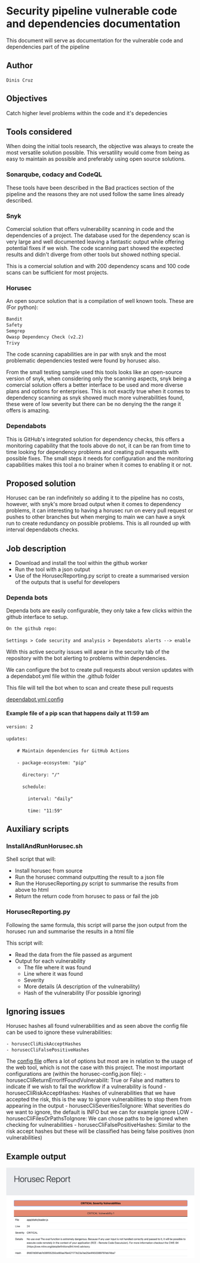 # Security pipeline vulnerable code and dependencies documentation
This document will serve as documentation for the vulnerable code and dependencies part of the pipeline

## Author
	Dinis Cruz

## Objectives
Catch higher level problems within the code and it's depedencies

## Tools considered
When doing the initial tools research, the objective was always to create the most versatile solution possible. This versatility would come from being as easy to maintain as possible and preferably using open source solutions.

### Sonarqube, codacy and CodeQL
These tools have been described in the Bad practices section of the pipeline and the reasons they are not used follow the same lines already described.

### Snyk
Comercial solution that offers vulnerability scanning in code and the dependencies of a project. The database used for the dependency scan is very large and well documented leaving a fantastic output while offering potential fixes if we wish. The code scanning part showed the expected results and didn't diverge from other tools but showed nothing special.

This is a comercial solution and with 200 dependency scans and 100 code scans can be sufficient for most projects.

### Horusec
An open source solution that is a compilation of well known tools. These are (For python):

	Bandit 
	Safety 
	Semgrep
	Owasp Dependency Check (v2.2)
	Trivy

The code scanning capabilities are in par with snyk and the most problematic dependencies tested were found by horusec also.

From the small testing sample used this tools looks like an open-source version of snyk, when considering only the scanning aspects, snyk being a comercial solution offers a better interface to be used and more diverse plans and options for enterprises. This is not exactly true when it comes to dependency scanning as snyk showed much more vulnerabilities found, these were of low severity but there can be no denying the the range it offers is amazing.

### Dependabots
This is GitHub's integrated solution for dependency checks, this offers a monitoring capability that the tools above do not, it can be ran from time to time looking for dependency problems and creating pull requests with possible fixes. The small steps it needs for configuration and the monitoring capabilities makes this tool a no brainer when it comes to enabling it or not.

## Proposed solution
Horusec can be ran indefinitely so adding it to the pipeline has no costs, however, with snyk's more broad output when it comes to dependency problems, it can interesting to having a horusec run on every pull request or pushes to other branches but when merging to main we can have a snyk run to create redundancy on possible problems. This is all rounded up with interval dependabots checks.

## Job description

- Download and install the tool within the github worker
- Run the tool with a json output
- Use of the HorusecReporting.py script to create a summarised version of the outputs that is useful for developers

### Dependa bots
Dependa bots are easily configurable, they only take a few clicks within the github interface to setup.

	On the github repo:
	
	Settings > Code security and analysis > Dependabots alerts --> enable

With this active security issues will apear in the security tab of the repository with the bot alerting to problems within dependencies.

We can configure the bot to create pull requests about version updates with a dependabot.yml file within the .github folder

This file will tell the bot when to scan and create these pull requests

[dependabot.yml config](https://docs.github.com/en/enterprise-server@3.4/code-security/dependabot/dependabot-version-updates/configuration-options-for-the-dependabot.yml-file)

#### Example file of a pip scan that happens daily at 11:59 am

```
version: 2

updates:

	# Maintain dependencies for GitHub Actions
	
	- package-ecosystem: "pip"
	
	  directory: "/"
		
	  schedule:
		
		interval: "daily"
		
		time: "11:59"
```

## Auxiliary scripts
### InstallAndRunHorusec.sh
Shell script that will: 

- Install horusec from source
- Run the horusec command outputting the result to a json file
- Run the HorusecReporting.py script to summarise the results from above to html
- Return the return code from horusec to pass or fail the job

### HorusecReporting.py

Following the same formula, this script will parse the json output from the horusec run and summarise the results in a html file

This script will:

- Read the data from the file passed as argument
- Output for each vulnerability
	- The file where it was found
	- Line where it was found
	- Severity
	- More details (A description of the vulnerability)
	- Hash of the vulnerability (For possible ignoring)

## Ignoring issues
Horusec hashes all found vulnerabilities and as seen above the config file can be used to ignore these vulnerabilities:

	- horusecCliRiskAcceptHashes
	- horusecCliFalsePositiveHashes

The [config file](https://docs.horusec.io/docs/cli/commands-and-flags/) offers a lot of options but most are in relation to the usage of the web tool, which is not the case with this project.
The most important configurations are (within the horusec-config.json file):
	- horusecCliReturnErrorIfFoundVulnerabilit: True or False and matters to indicate if we wish to fail the workflow if a vulnerability is found
	- horusecCliRiskAcceptHashes: Hashes of vulnerabilities that we have accepted the risk, this is the way to ignore vulnerabilities to stop them from appearing in the output
	- horusecCliSeveritiesToIgnore: What severities do we want to ignore, the default is INFO but we can for example ignore LOW
	- horusecCliFilesOrPathsToIgnore: We can chose paths to be ignored when checking for vulnerabilities
	- horusecCliFalsePositiveHashes: Similar to the risk accept hashes but these will be classified has being false positives (non vulnerabilities)

## Example output

![Horusec output](assets/HorusecOutput.png)







